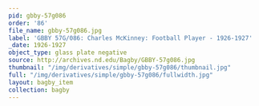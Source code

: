```yaml
---
pid: gbby-57g086
order: '86'
file_name: gbby-57g086.jpg
label: 'GBBY 57G/086: Charles McKinney: Football Player - 1926-1927'
_date: 1926-1927
object_type: glass plate negative
source: http://archives.nd.edu/Bagby/GBBY-57g086.jpg
thumbnail: "/img/derivatives/simple/gbby-57g086/thumbnail.jpg"
full: "/img/derivatives/simple/gbby-57g086/fullwidth.jpg"
layout: bagby_item
collection: bagby
---
```

